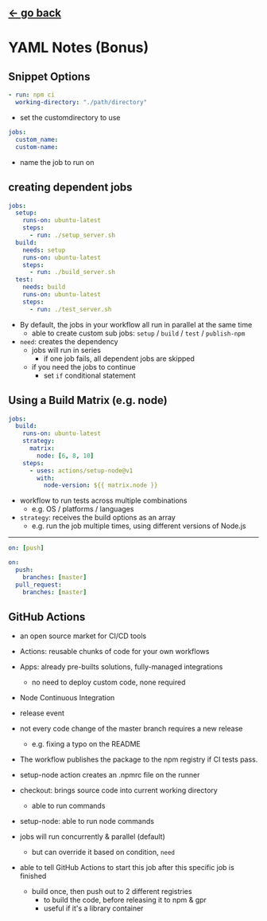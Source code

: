 [← go back](../README.md)
---
# YAML Notes (Bonus)

## Snippet Options

```yml
- run: npm ci
  working-directory: "./path/directory"
```
- set the customdirectory to use

```yml
jobs:
  custom_name:
  custom-name:
```
- name the job to run on

## creating dependent jobs

```yml
jobs:
  setup:
    runs-on: ubuntu-latest
    steps:
      - run: ./setup_server.sh
  build:
    needs: setup
    runs-on: ubuntu-latest
    steps:
      - run: ./build_server.sh
  test:
    needs: build
    runs-on: ubuntu-latest
    steps:
      - run: ./test_server.sh
```
- By default, the jobs in your workflow all run in parallel at the same time
  - able to create custom sub jobs: `setup` / `build` / `test` / `publish-npm`
- `need`: creates the dependency
  - jobs will run in series
    - if one job fails, all dependent jobs are skipped
  - if you need the jobs to continue 
    - set `if` conditional statement

## Using a Build Matrix (e.g. node)

```yml
jobs:
  build:
    runs-on: ubuntu-latest
    strategy:
      matrix:
        node: [6, 8, 10]
    steps:
      - uses: actions/setup-node@v1
        with:
          node-version: ${{ matrix.node }}
```
- workflow to run tests across multiple combinations
  - e.g. OS / platforms / languages
- `strategy`: receives the build options as an array
  - e.g. run the job multiple times, using different versions of Node.js

---

```yml
on: [push]

on:
  push:
    branches: [master]
  pull_request:
    branches: [master]
```

## GitHub Actions
- an open source market for CI/CD tools
- Actions: reusable chunks of code for your own workflows
- Apps: already pre-builts solutions, fully-managed integrations
  - no need to deploy custom code, none required


- Node Continuous Integration
- release event
- not every code change of the master branch requires a new release
  - e.g. fixing a typo on the README
- The workflow publishes the package to the npm registry if CI tests pass.
- setup-node action creates an .npmrc file on the runner


- checkout: brings source code into current working directory
  - able to run commands
- setup-node: able to run node commands


- jobs will run concurrently & parallel (default)
  - but can override it based on condition, `need`
- able to tell GitHub Actions to start this job after this specific job is finished
  - build once, then push out to 2 different registries
    - to build the code, before releasing it to npm & gpr
    - useful if it's a library container